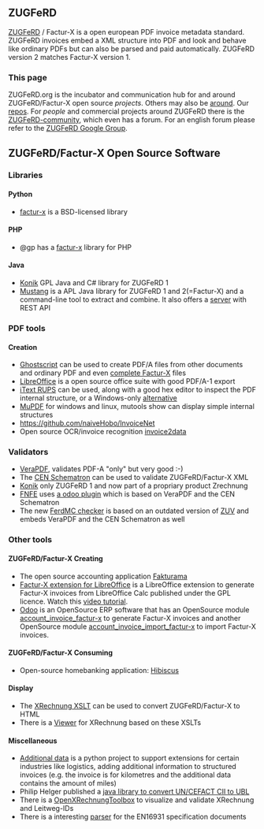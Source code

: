 
## ZUGFeRD

[ZUGFeRD](http://www.ferd-net.de/front_content.php?idcat=255&lang=4) / Factur-X is a open european PDF invoice metadata standard. ZUGFeRD invoices embed a XML structure into PDF and look and behave like ordinary PDFs but can also be parsed and paid automatically. ZUGFeRD version 2 matches Factur-X version 1.

### This page

ZUGFeRD.org is the incubator and communication hub for and around ZUGFeRD/Factur-X open source *projects*. Others may also be [around](open-source.md).
Our [repos](https://github.com/ZUGFeRD).
For *people* and commercial projects around ZUGFeRD there is the [ZUGFeRD-community](http://www.zugferd-community.net), which even has a forum. For an english forum please refer to the [ZUGFeRD Google Group](https://groups.google.com/forum/#!forum/zugferd). 

## ZUGFeRD/Factur-X Open Source Software

### Libraries

#### Python
* [factur-x](https://github.com/akretion/factur-x) is a BSD-licensed library
#### PHP
* @gp has a [factur-x](https://packagist.org/packages/atgp/factur-x) library for PHP
#### Java
* [Konik](https://konik.io/) GPL Java and C# library for ZUGFeRD 1 
* [Mustang](http://www.mustangproject.org/) is a APL Java library for ZUGFeRD 1 and 2(=Factur-X) and a command-line tool to extract and combine. It also offers a [server](https://github.com/ZUGFeRD/mustangserver) with REST API

### PDF tools
#### Creation

* [Ghostscript](https://www.ghostscript.com/) can be used to create PDF/A files from other documents and ordinary PDF and even [complete Factur-X](https://bugs.ghostscript.com/show_bug.cgi?id=696472) files
* [LibreOffice](https://www.libreoffice.org/) is a open source office suite with good PDF/A-1 export
* [iText RUPS](https://github.com/itext/rups/releases) can be used, along with a good hex editor to inspect the PDF internal structure, or a Windows-only [alternative](https://github.com/Uzi-Granot/PdfFileAnaylyzer)
* [MuPDF](https://mupdf.com/) for windows and linux, mutools show can display simple internal structures
* https://github.com/naiveHobo/InvoiceNet
* Open source OCR/invoice recognition [invoice2data](https://github.com/invoice-x/invoice2data/)


### Validators
* [VeraPDF](http://verapdf.org/), validates PDF-A "only" but very good :-)
* The [CEN Schematron](https://github.com/CenPC434/validation/tree/master/cii/schematron) can be used to validate ZUGFeRD/Factur-X XML
* [Konik](https://konik.io/ZUGFeRD-Validierung/) only ZUGFeRD 1 and now part of a propriary product Zrechnung
* [FNFE](https://services.fnfe-mpe.org) uses [a odoo plugin](https://github.com/akretion/factur-x-validator) which is based on VeraPDF and the CEN Schematron
* The new [FerdMC checker](https://validator.zugferd.org/) is based on an outdated version of [ZUV](https://github.com/ZUGFeRD/ZUV/) and embeds VeraPDF and the CEN Schematron as well

### Other tools
#### ZUGFeRD/Factur-X Creating
* The open source accounting application [Fakturama](https://www.fakturama.info/)
* [Factur-X extension for LibreOffice](https://github.com/akretion/factur-x-libreoffice-extension) is a LibreOffice extension to generate Factur-X invoices from LibreOffice Calc published under the GPL licence. Watch this [video tutorial](https://www.youtube.com/watch?v=ldD-1W8yIv0).
* [Odoo](https://www.odoo.com/) is an OpenSource ERP software that has an OpenSource module [account\_invoice\_factur-x](https://github.com/OCA/edi/tree/10.0) to generate Factur-X invoices and another OpenSource module [account\_invoice\_import\_factur-x](https://github.com/OCA/edi/tree/10.0) to import Factur-X invoices.
#### ZUGFeRD/Factur-X Consuming
* Open-source homebanking application: [Hibiscus](https://www.willuhn.de/products/hibiscus/)
#### Display
* The [XRechnung XSLT](https://github.com/itplr-kosit/xrechnung-visualization/releases) can be used to convert ZUGFeRD/Factur-X to HTML
* There is a [Viewer](https://www.ultramarinviewer.de/) for XRechnung based on these XSLTs

#### Miscellaneous
* [Additional data](http://4s4u.de/additional_data) is a python project to support extensions for certain industries like logistics, adding additional information to structured invoices (e.g. the invoice is for kilometres and the additional data contains the amount of miles) 
* Philip Helger published a [java library to convert UN/CEFACT CII to UBL](https://github.com/phax/en16931-cii2ubl)
* There is a [OpenXRechnungToolbox](https://github.com/jcthiele/OpenXRechnungToolbox) to visualize and validate XRechnung and Leitweg-IDs
* There is a interesting [parser](https://github.com/svanteschubert/en16931-data-extractor) for the EN16931 specification documents 
